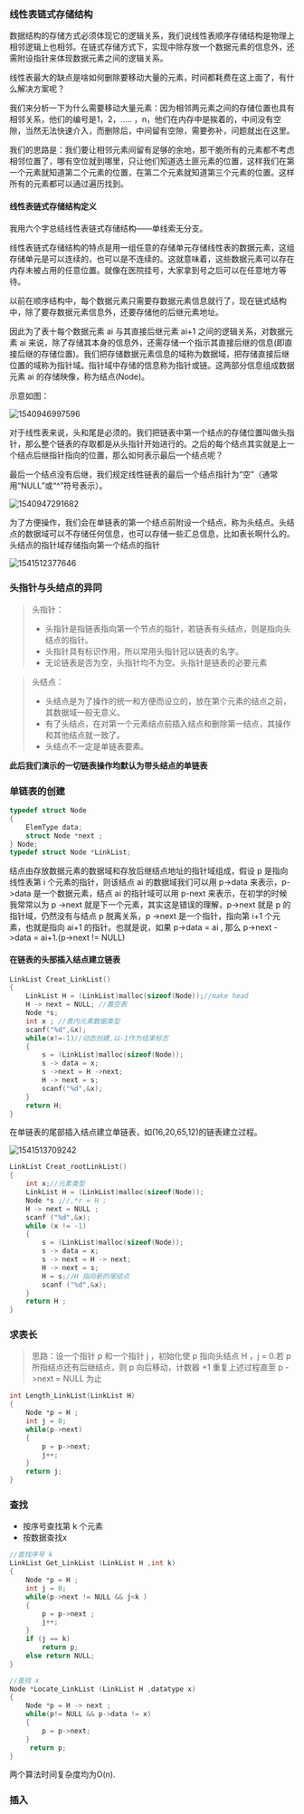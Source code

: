 ### 线性表链式存储结构

数据结构的存储方式必须体现它的逻辑关系，我们说线性表顺序存储结构是物理上相邻逻辑上也相邻。在链式存储方式下，实现中除存放一个数据元素的信息外，还需附设指针来体现数据元素之间的逻辑关系。

线性表最大的缺点是啥如何删除要移动大量的元素，时间都耗费在这上面了，有什么解决方案呢？

我们来分析一下为什么需要移动大量元素：因为相邻两元素之间的存储位置也具有相邻关系，他们的编号是1，2，..... ，n，他们在内存中是挨着的，中间没有空隙，当然无法快速介入，而删除后，中间留有空隙，需要弥补，问题就出在这里。

我们的思路是：我们要让相邻元素间留有足够的余地，那干脆所有的元素都不考虑相邻位置了，哪有空位就到哪里，只让他们知道选土匪元素的位置，这样我们在第一个元素就知道第二个元素的位置，在第二个元素就知道第三个元素的位置。这样所有的元素都可以通过遍历找到。

#### 线性表链式存储结构定义

我用六个字总结线性表链式存储结构——单线索无分支。

线性表链式存储结构的特点是用一组任意的存储单元存储线性表的数据元素，这组存储单元是可以连续的，也可以是不连续的。这就意味着，这些数据元素可以存在内存未被占用的任意位置。就像在医院挂号，大家拿到号之后可以在任意地方等待。

以前在顺序结构中，每个数据元素只需要存数据元素信息就行了，现在链式结构中，除了要存数据元素信息外，还要存储他的后继元素地址。

因此为了表十每个数据元素 ai 与其直接后继元素 ai+1 之间的逻辑关系，对数据元素 ai 来说，除了存储其本身的信息外，还需存储一个指示其直接后继的信息(即直接后继的存储位置)。我们把存储数据元素信息的域称为数据域，把存储直接后继位置的域称为指针域。指针域中存储的信息称为指针或链。这两部分信息组成数据元素 ai 的存储映像，称为结点(Node)。

示意如图：

![1540946997596](D:\数据结构\线性表\%5CUsers%5C41448%5CAppData%5CRoaming%5CTypora%5Ctypora-user-images%5C1540946997596.png)

对于线性表来说，头和尾是必须的。我们把链表中第一个结点的存储位置叫做头指针，那么整个链表的存取都是从头指针开始进行的。之后的每个结点其实就是上一个结点后继指针指向的位置，那么如何表示最后一个结点呢？

最后一个结点没有后继，我们规定线性链表的最后一个结点指针为“空”（通常用“NULL”或“^”符号表示）。



![1540947291682](D:\数据结构\线性表\%5CUsers%5C41448%5CAppData%5CRoaming%5CTypora%5Ctypora-user-images%5C1540947291682.png)

为了方便操作，我们会在单链表的第一个结点前附设一个结点，称为头结点。头结点的数据域可以不存储任何信息，也可以存储一些汇总信息，比如表长啊什么的。头结点的指针域存储指向第一个结点的指针





![1541512377646](D:\数据结构\线性表\%5CUsers%5C41448%5CAppData%5CRoaming%5CTypora%5Ctypora-user-images%5C1541512377646.png)



### 头指针与头结点的异同

> 头指针：
>
> * 头指针是指链表指向第一个节点的指针，若链表有头结点，则是指向头结点的指针。
> * 头指针具有标识作用，所以常用头指针冠以链表的名字。
> * 无论链表是否为空，头指针均不为空。头指针是链表的必要元素

> 头结点：
>
> * 头结点是为了操作的统一和方便而设立的，放在第个元素的结点之前，其数据域一般无意义。
> * 有了头结点，在对第一个元素结点前插入结点和删除第一结点，其操作和其他结点就一致了。
> * 头结点不一定是单链表要素。

**此后我们演示的一切链表操作均默认为带头结点的单链表**

###  单链表的创建

```c
typedef struct Node
{
    ElemType data;
    struct Node *next ;
} Node;
typedef struct Node *LinkList;
```

结点由存放数据元素的数据域和存放后继结点地址的指针域组成，假设 p 是指向线性表第 i 个元素的指针，则该结点 ai 的数据域我们可以用 p->data 来表示，p->data 是一个数据元素，结点 ai 的指针域可以用 p-next 来表示，在初学的时候我常常以为 p ->next 就是下一个元素，其实这是错误的理解，p->next 就是 p 的指针域，仍然没有与结点 p 脱离关系，p ->next 是一个指针，指向第 i+1 个元素，也就是指向 ai+1 的指针。也就是说，如果 p->data = ai , 那么 p->next ->data = ai+1.(p->next != NULL)

#### 在链表的头部插入结点建立链表

```c
LinkList Creat_LinkList()
{
    LinkList H = (LinkList)malloc(sizeof(Node));//make head 
    H -> next = NULL; //置空表
    Node *s;
    int x ; //表内元素数据类型
    scanf("%d",&x);
    while(x!=-1)//动态创建,以-1作为结束标志
    {
        s = (LinkList)malloc(sizeof(Node));
        s -> data = x;
        s ->next = H ->next;
        H -> next = s;
        scanf("%d",&x);
    }
    return H;
}
```

在单链表的尾部插入结点建立单链表，如(16,20,65,12)的链表建立过程。

![1541513709242](D:\数据结构\线性表\尾部链表)

```c
LinkList Creat_rootLinkList()
{
    int x;//元素类型
    LinkList H = (LinkList)malloc(sizeof(Node));
    Node *s ;//,*r = H ;
    H -> next = NULL ; 
    scanf ("%d",&x);
    while (x != -1)
    {
        s = (LinkList)malloc(sizeof(Node));
        s -> data = x;
        s -> next = H -> next; 
        H -> next = s;
        H = s;//H 指向新的尾结点
        scanf ("%d",&x);
    }
    return H ;
}
```

### 求表长

> 思路：设一个指针 p 和一个指针 j ，初始化使 p 指向头结点 H ，j = 0.若 p 所指结点还有后继结点，则 p 向后移动，计数器 +1 重复上述过程直至 p ->next = NULL 为止

```c
int Length_LinkList(LinkList H)
{
    Node *p = H ;
    int j = 0;
    while(p->next)
    {
        p = p->next;
        j++;
    }
    return j;
}
```

### 查找

* 按序号查找第 k 个元素
* 按数据查找x

```c
//查找序号 k
LinkList Get_LinkList (LinkList H ,int k)
{
    Node *p = H ;
    int j = 0;
    while(p->next != NULL && j<k )
    {
        p = p->next ;
        j++;
    }
    if (j == k)
        return p;
    else return NULL;
}
```



```c
//查找 x
Node *Locate_LinkList (LinkList H ,datatype x)
{
    Node *p = H -> next ;
    while(p!= NULL && p->data != x)
    {
        p = p->next;
    }
     return p;
}
```

两个算法时间复杂度均为O(n).

### 插入























